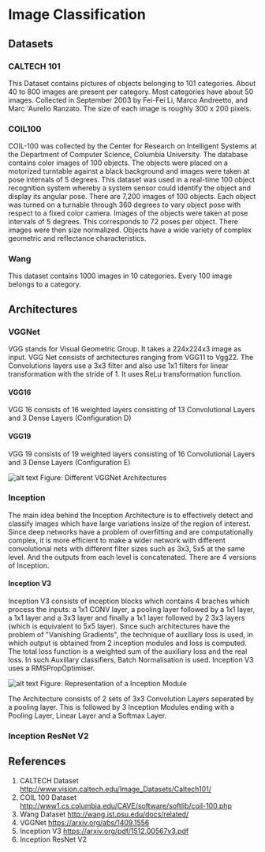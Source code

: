 # Image Classification

## Datasets
### CALTECH 101
This Dataset contains pictures of objects belonging to 101 categories. About 40 to 800 images are present per category. Most categories have about 50 images. Collected in September 2003 by Fei-Fei Li, Marco Andreetto, and Marc 'Aurelio Ranzato.  The size of each image is roughly 300 x 200 pixels.

### COIL100
COIL-100 was collected by the Center for Research on Intelligent Systems at the Department of Computer Science, Columbia University. The database contains color images of 100 objects. The objects were placed on a motorized turntable against a black background and images were taken at pose internals of 5 degrees. This dataset was used in a real-time 100 object recognition system whereby a system sensor could identify the object and display its angular pose. There are 7,200 images of 100 objects. Each object was turned on a turnable through 360 degrees to vary object pose with respect to a fixed color camera. Images of the objects were taken at pose intervals of 5 degrees. This corresponds to 72 poses per object. There images were then size normalized. Objects have a wide variety of complex geometric and reflectance characteristics.

### Wang
This dataset contains 1000 images in 10 categories. Every 100 image belongs to a category.

## Architectures
### VGGNet
VGG stands for Visual Geometric Group. It takes a 224x224x3 image as input. VGG Net consists of architectures ranging from VGG11 to Vgg22. The Convolutions layers use a 3x3 filter and also use 1x1 filters for linear transformation with the stride of 1. It uses ReLu transformation function.

#### VGG16
VGG 16 consists of 16 weighted layers consisting of 13 Convolutional Layers and 3 Dense Layers (Configuration D)

#### VGG19
VGG 19 consists of 19 weighted layers consisting of 16 Convolutional Layers and 3 Dense Layers (Configuration E)

![alt text](https://github.com/niranjana98/Image-Classification/blob/main/VGGNet.png)
Figure: Different VGGNet Architectures

### Inception
The main idea behind the Inception Architecture is to effectively detect and classify images which have large variations insize of the region of interest. Since deep networks have a problem of overfitting and are computationally complex, it is more efficient to make a wider network with different convolutional nets with different filter sizes such as 3x3, 5x5 at the same level. And the outputs from each level is concatenated. There are 4 versions of Inception. 

#### Inception V3
Inception V3 consists of inception blocks which contains 4 braches which process the inputs: a 1x1 CONV layer, a pooling layer followed by a 1x1 layer, a 1x1 layer and a 3x3 layer and finally a 1x1 layer followed by 2 3x3 layers (which is equivalent to 5x5 layer). Since such architectures have the problem of "Vanishing Gradients", the technique of auxillary loss is used, in which output is obtained from 2 inception modules and loss is computed. The total loss function is a weighted sum of the auxiliary loss and the real loss. In such Auxillary classifiers, Batch Normalisation is used. Inception V3 uses a RMSPropOptimiser.

![alt text](https://github.com/niranjana98/Image-Classification/blob/main/Inception%20Module.png)
Figure: Representation of a Inception Module

The Architecture consists of 2 sets of 3x3 Convolution Layers seperated by a pooling layer. This is followed by 3 Inception Modules ending with a Pooling Layer, Linear Layer and a Softmax Layer.

### Inception ResNet V2



## References
1. CALTECH Dataset http://www.vision.caltech.edu/Image_Datasets/Caltech101/
2. COIL 100 Dataset http://www1.cs.columbia.edu/CAVE/software/softlib/coil-100.php
3. Wang Dataset http://wang.ist.psu.edu/docs/related/
4. VGGNet https://arxiv.org/abs/1409.1556
5. Inception V3 https://arxiv.org/pdf/1512.00567v3.pdf
6. Inception ResNet V2 

